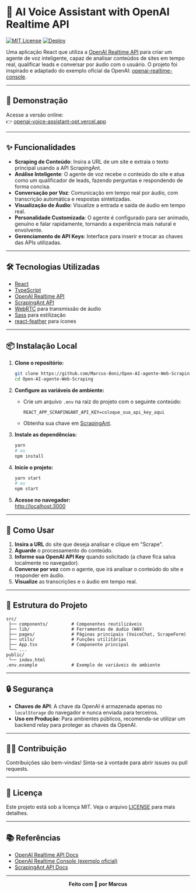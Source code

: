 # 🤖 AI Voice Assistant with OpenAI Realtime API

[![MIT License](https://img.shields.io/badge/license-MIT-green.svg)](LICENSE)
[![Deploy](https://img.shields.io/badge/Deploy-Live-blue)](https://openairealtime-agente-opt.netlify.app/)

Uma aplicação React que utiliza a [OpenAI Realtime API](https://platform.openai.com/docs/guides/realtime) para criar um agente de voz inteligente, capaz de analisar conteúdos de sites em tempo real, qualificar leads e conversar por áudio com o usuário. O projeto foi inspirado e adaptado do exemplo oficial da OpenAI: [openai-realtime-console](https://github.com/openai/openai-realtime-console).

---

## 🚀 Demonstração

Acesse a versão online:  
👉 [openai-voice-assistant-opt.vercel.app](https://openairealtime-agente-opt.netlify.app/)

---

## ✨ Funcionalidades

- **Scraping de Conteúdo**: Insira a URL de um site e extraia o texto principal usando a API ScrapingAnt.
- **Análise Inteligente**: O agente de voz recebe o conteúdo do site e atua como um qualificador de leads, fazendo perguntas e respondendo de forma concisa.
- **Conversação por Voz**: Comunicação em tempo real por áudio, com transcrição automática e respostas sintetizadas.
- **Visualização de Áudio**: Visualize a entrada e saída de áudio em tempo real.
- **Personalidade Customizada**: O agente é configurado para ser animado, genuíno e falar rapidamente, tornando a experiência mais natural e envolvente.
- **Gerenciamento de API Keys**: Interface para inserir e trocar as chaves das APIs utilizadas.

---

## 🛠️ Tecnologias Utilizadas

- [React](https://react.dev/)
- [TypeScript](https://www.typescriptlang.org/)
- [OpenAI Realtime API](https://platform.openai.com/docs/guides/realtime)
- [ScrapingAnt API](https://scrapingant.com/)
- [WebRTC](https://webrtc.org/) para transmissão de áudio
- [Sass](https://sass-lang.com/) para estilização
- [react-feather](https://github.com/feathericons/react-feather) para ícones

---

## 📦 Instalação Local

1. **Clone o repositório:**
   ```bash
   git clone https://github.com/Marcus-Boni/Open-AI-agente-Web-Scraping.git
   cd Open-AI-agente-Web-Scraping
   ```

2. **Configure as variáveis de ambiente:**
   - Crie um arquivo `.env` na raiz do projeto com o seguinte conteúdo:
     ```
     REACT_APP_SCRAPINGANT_API_KEY=coloque_sua_api_key_aqui
     ```
   - Obtenha sua chave em [ScrapingAnt](https://app.scrapingant.com/dashboard).

3. **Instale as dependências:**
   ```bash
   yarn
   # ou
   npm install
   ```

4. **Inicie o projeto:**
   ```bash
   yarn start
   # ou
   npm start
   ```

5. **Acesse no navegador:**  
   [http://localhost:3000](http://localhost:3000)

---

## 📝 Como Usar

1. **Insira a URL** do site que deseja analisar e clique em "Scrape".
2. **Aguarde** o processamento do conteúdo.
3. **Informe sua OpenAI API Key** quando solicitado (a chave fica salva localmente no navegador).
4. **Converse por voz** com o agente, que irá analisar o conteúdo do site e responder em áudio.
5. **Visualize** as transcrições e o áudio em tempo real.

---

## 📁 Estrutura do Projeto

```
src/
 ├── components/         # Componentes reutilizáveis
 ├── lib/                # Ferramentas de áudio (WAV)
 ├── pages/              # Páginas principais (VoiceChat, ScrapeForm)
 ├── utils/              # Funções utilitárias
 ├── App.tsx             # Componente principal
 └── ...
public/
 └── index.html
.env.example             # Exemplo de variáveis de ambiente
```

---

## 🔒 Segurança

- **Chaves de API**: A chave da OpenAI é armazenada apenas no `localStorage` do navegador e nunca enviada para terceiros.
- **Uso em Produção**: Para ambientes públicos, recomenda-se utilizar um backend relay para proteger as chaves da OpenAI.

---

## 🧑‍💻 Contribuição

Contribuições são bem-vindas! Sinta-se à vontade para abrir issues ou pull requests.

---

## 📄 Licença

Este projeto está sob a licença MIT. Veja o arquivo [LICENSE](./LICENSE) para mais detalhes.

---

## 📚 Referências

- [OpenAI Realtime API Docs](https://platform.openai.com/docs/guides/realtime)
- [OpenAI Realtime Console (exemplo oficial)](https://github.com/openai/openai-realtime-console)
- [ScrapingAnt API Docs](https://docs.scrapingant.com/)

---

<div align="center">
  <b>Feito com 💚 por Marcus</b>
</div>

